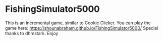# FishingSimulator5000
This is an incremental game, similar to Cookie Clicker. 
You can play the game here: https://shounabraham.github.io/FishingSimulator5000/
Special thanks to dhmstark. Enjoy
